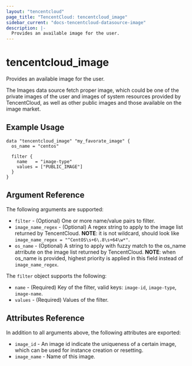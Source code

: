 ```yaml
---
layout: "tencentcloud"
page_title: "TencentCloud: tencentcloud_image"
sidebar_current: "docs-tencentcloud-datasource-image"
description: |-
  Provides an available image for the user.
---
```


# tencentcloud_image

Provides an available image for the user.

The Images data source fetch proper image, which could be one of the private images of the user and images of system resources provided by TencentCloud, as well as other public images and those available on the image market.

## Example Usage

```hcl
data "tencentcloud_image" "my_favorate_image" {
  os_name = "centos"

  filter {
    name   = "image-type"
    values = ["PUBLIC_IMAGE"]
  }
}
```

## Argument Reference

The following arguments are supported:

* `filter` - (Optional) One or more name/value pairs to filter.
* `image_name_regex` - (Optional) A regex string to apply to the image list returned by TencentCloud. **NOTE**: it is not wildcard, should look like `image_name_regex = "^CentOS\s+6\.8\s+64\w*"`.
* `os_name` - (Optional) A string to apply with fuzzy match to the os_name atrribute on the image list returned by TencentCloud. **NOTE**: when os_name is provided, highest priority is applied in this field instead of `image_name_regex`.

The `filter` object supports the following:

* `name` - (Required) Key of the filter, valid keys: `image-id`, `image-type`, `image-name`.
* `values` - (Required) Values of the filter.

## Attributes Reference

In addition to all arguments above, the following attributes are exported:

* `image_id` - An image id indicate the uniqueness of a certain image,  which can be used for instance creation or resetting.
* `image_name` - Name of this image.


